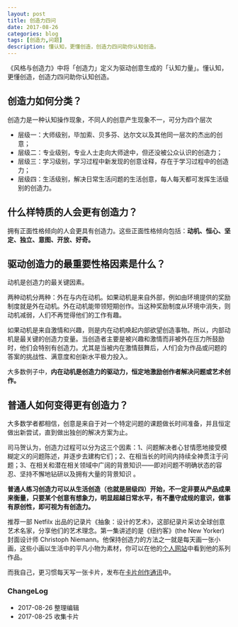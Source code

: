 ```yaml
---
layout: post
title: 创造力四问
date: 2017-08-26
categories: blog
tags: [创造力,问题]
description: 懂认知，更懂创造，创造力四问助你认知创造。
---
```


《风格与创造力》中将「创造力」定义为驱动创意生成的「认知力量」。懂认知，更懂创造，创造力四问助你认知创造。

## 创造力如何分类？

创造力是一种认知操作现象，不同人的创意产生现象不一，可分为四个层次

* 层级一：大师级别，毕加索、贝多芬、达尔文以及其他同一层次的杰出的创意；
* 层级二：专业级别，专业人士走向大师途中，但还没被公众认识的创造力；
* 层级三：学习级别，学习过程中新发现的创意诠释，存在于学习过程中的创造力；
* 层级四：生活级别，解决日常生活问题的生活创意，每人每天都可发挥生活级别的创造力。

## 什么样特质的人会更有创造力？

拥有正面性格倾向的人会更具有创造力。这些正面性格倾向包括：**动机、恒心、坚定、独立、意图、开放、好奇。**

## 驱动创造力的最重要性格因素是什么？

动机是创造力的最关键因素。

两种动机分两种：外在与内在动机。如果动机是来自外部，例如由环境提供的奖励制度就是外在动机。外在动机能带领短期创作。当这种奖励制度从环境中消失，则动机减弱，人们不再觉得他们的工作有趣。

如果动机是来自激情和兴趣，则是内在动机唤起内部欲望创造事物。所以，内部动机是最关键的创造力变量。当创造者主要是被兴趣和激情而非被外在压力所鼓励时，他们会特别有创造力。尤其是当被内在激情鼓舞后，人f们会为作品或问题的答案的挑战性、满意度和创新水平极力投入。

大多数例子中，**内在动机是创造力的驱动力，恒定地激励创作者解决问题或艺术创作。**

## 普通人如何变得更有创造力？

大多数学者都相信，创意是来自于对一个特定问题的课题做长时间准备，并且恒定做出新尝试，直到做出独创的解决方案为止。

司马贺认为，创造力过程可以分为这三个因素：1、问题解决者心甘情愿地接受模糊定义的问题陈述，并逐步去建构它们；2、在相当长的时间内持续全神贯注于问题；3、在相关和潜在相关领域中广阔的背景知识——即对问题不明确状态的容忍、坚持不懈地钻研以及拥有大量的背景知识 。

**普通人练习创造力可以从生活创造（也就是层级四）开始，不一定非要从产品成果来衡量，只要某个创意有想象力，明显超越日常水平，有不墨守成规的意识，做事有原创性，即可视为有创造力。**

推荐一部 Netfilx 出品的记录片《抽象：设计的艺术》，这部纪录片采访全球创意艺术名家，分享他们的艺术理念。第一集讲述的是《纽约客》(the New Yorker)封面设计师 Christoph Niemann。他保持创造力的方法之一就是每天画一张小画，这些小画以生活中的平凡小物为素材，你可以在他的[个人网站](www.christophniemann.com)中看到他的系列作品。

而我自己，更习惯每天写一张卡片，发布在[卡片创作通讯]( www.mesule.com)中。 


### ChangeLog

- 2017-08-26 整理编辑
- 2017-08-25 收集卡片

